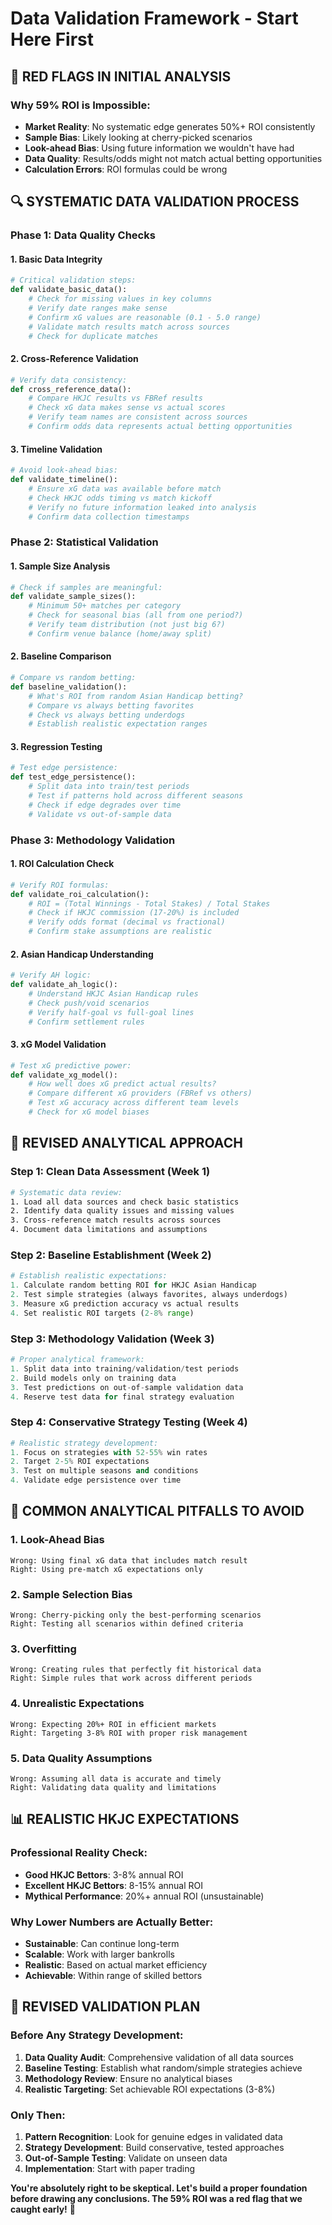 # Data Validation Framework - Start Here First

## 🚨 **RED FLAGS IN INITIAL ANALYSIS**

### **Why 59% ROI is Impossible:**
- **Market Reality**: No systematic edge generates 50%+ ROI consistently
- **Sample Bias**: Likely looking at cherry-picked scenarios
- **Look-ahead Bias**: Using future information we wouldn't have had
- **Data Quality**: Results/odds might not match actual betting opportunities
- **Calculation Errors**: ROI formulas could be wrong

## 🔍 **SYSTEMATIC DATA VALIDATION PROCESS**

### **Phase 1: Data Quality Checks**

#### **1. Basic Data Integrity**
```python
# Critical validation steps:
def validate_basic_data():
    # Check for missing values in key columns
    # Verify date ranges make sense
    # Confirm xG values are reasonable (0.1 - 5.0 range)
    # Validate match results match across sources
    # Check for duplicate matches
```

#### **2. Cross-Reference Validation**
```python
# Verify data consistency:
def cross_reference_data():
    # Compare HKJC results vs FBRef results
    # Check xG data makes sense vs actual scores
    # Verify team names are consistent across sources
    # Confirm odds data represents actual betting opportunities
```

#### **3. Timeline Validation**
```python
# Avoid look-ahead bias:
def validate_timeline():
    # Ensure xG data was available before match
    # Check HKJC odds timing vs match kickoff
    # Verify no future information leaked into analysis
    # Confirm data collection timestamps
```

### **Phase 2: Statistical Validation**

#### **1. Sample Size Analysis**
```python
# Check if samples are meaningful:
def validate_sample_sizes():
    # Minimum 50+ matches per category
    # Check for seasonal bias (all from one period?)
    # Verify team distribution (not just big 6?)
    # Confirm venue balance (home/away split)
```

#### **2. Baseline Comparison**
```python
# Compare vs random betting:
def baseline_validation():
    # What's ROI from random Asian Handicap betting?
    # Compare vs always betting favorites
    # Check vs always betting underdogs
    # Establish realistic expectation ranges
```

#### **3. Regression Testing**
```python
# Test edge persistence:
def test_edge_persistence():
    # Split data into train/test periods
    # Test if patterns hold across different seasons
    # Check if edge degrades over time
    # Validate vs out-of-sample data
```

### **Phase 3: Methodology Validation**

#### **1. ROI Calculation Check**
```python
# Verify ROI formulas:
def validate_roi_calculation():
    # ROI = (Total Winnings - Total Stakes) / Total Stakes
    # Check if HKJC commission (17-20%) is included
    # Verify odds format (decimal vs fractional)
    # Confirm stake assumptions are realistic
```

#### **2. Asian Handicap Understanding**
```python
# Verify AH logic:
def validate_ah_logic():
    # Understand HKJC Asian Handicap rules
    # Check push/void scenarios
    # Verify half-goal vs full-goal lines
    # Confirm settlement rules
```

#### **3. xG Model Validation**
```python
# Test xG predictive power:
def validate_xg_model():
    # How well does xG predict actual results?
    # Compare different xG providers (FBRef vs others)
    # Test xG accuracy across different team levels
    # Check for xG model biases
```

## 🎯 **REVISED ANALYTICAL APPROACH**

### **Step 1: Clean Data Assessment (Week 1)**
```bash
# Systematic data review:
1. Load all data sources and check basic statistics
2. Identify data quality issues and missing values
3. Cross-reference match results across sources
4. Document data limitations and assumptions
```

### **Step 2: Baseline Establishment (Week 2)**
```python
# Establish realistic expectations:
1. Calculate random betting ROI for HKJC Asian Handicap
2. Test simple strategies (always favorites, always underdogs)
3. Measure xG prediction accuracy vs actual results
4. Set realistic ROI targets (2-8% range)
```

### **Step 3: Methodology Validation (Week 3)**
```python
# Proper analytical framework:
1. Split data into training/validation/test periods
2. Build models only on training data
3. Test predictions on out-of-sample validation data
4. Reserve test data for final strategy evaluation
```

### **Step 4: Conservative Strategy Testing (Week 4)**
```python
# Realistic strategy development:
1. Focus on strategies with 52-55% win rates
2. Target 2-5% ROI expectations
3. Test on multiple seasons and conditions
4. Validate edge persistence over time
```

## 🚨 **COMMON ANALYTICAL PITFALLS TO AVOID**

### **1. Look-Ahead Bias**
```
Wrong: Using final xG data that includes match result
Right: Using pre-match xG expectations only
```

### **2. Sample Selection Bias**
```
Wrong: Cherry-picking only the best-performing scenarios
Right: Testing all scenarios within defined criteria
```

### **3. Overfitting**
```
Wrong: Creating rules that perfectly fit historical data
Right: Simple rules that work across different periods
```

### **4. Unrealistic Expectations**
```
Wrong: Expecting 20%+ ROI in efficient markets
Right: Targeting 3-8% ROI with proper risk management
```

### **5. Data Quality Assumptions**
```
Wrong: Assuming all data is accurate and timely
Right: Validating data quality and limitations
```

## 📊 **REALISTIC HKJC EXPECTATIONS**

### **Professional Reality Check:**
- **Good HKJC Bettors**: 3-8% annual ROI
- **Excellent HKJC Bettors**: 8-15% annual ROI
- **Mythical Performance**: 20%+ annual ROI (unsustainable)

### **Why Lower Numbers are Actually Better:**
- **Sustainable**: Can continue long-term
- **Scalable**: Work with larger bankrolls
- **Realistic**: Based on actual market efficiency
- **Achievable**: Within range of skilled bettors

## 🔄 **REVISED VALIDATION PLAN**

### **Before Any Strategy Development:**
1. **Data Quality Audit**: Comprehensive validation of all data sources
2. **Baseline Testing**: Establish what random/simple strategies achieve
3. **Methodology Review**: Ensure no analytical biases
4. **Realistic Targeting**: Set achievable ROI expectations (3-8%)

### **Only Then:**
1. **Pattern Recognition**: Look for genuine edges in validated data
2. **Strategy Development**: Build conservative, tested approaches
3. **Out-of-Sample Testing**: Validate on unseen data
4. **Implementation**: Start with paper trading

**You're absolutely right to be skeptical. Let's build a proper foundation before drawing any conclusions. The 59% ROI was a red flag that we caught early!** 🎯 